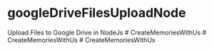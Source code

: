 # googleDriveFilesUploadNode
Upload Files to Google Drive in NodeJs
#   C r e a t e M e m o r i e s W i t h U s  
 #   C r e a t e M e m o r i e s W i t h U s  
 #   C r e a t e M e m o r i e s W i t h U s  
 
